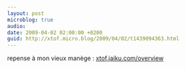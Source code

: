 ```yaml
---
layout: post
microblog: true
audio: 
date: 2009-04-02 02:00:00 +0200
guid: http://xtof.micro.blog/2009/04/02/t1439094363.html
---
```

repense à mon vieux manège : [xtof.jaiku.com/overview](http://xtof.jaiku.com/overview)
